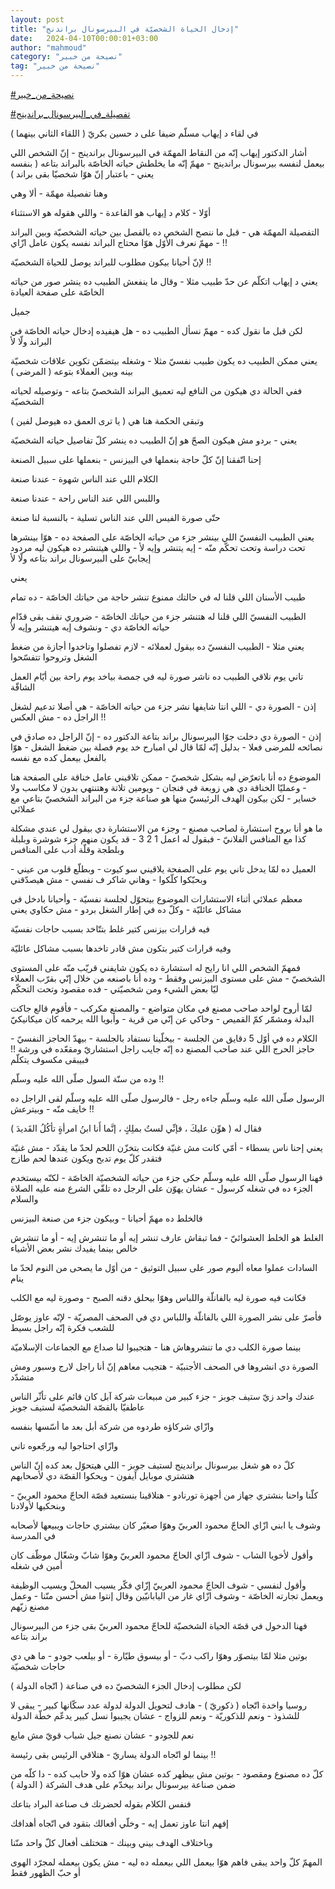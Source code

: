 ```yaml
---
layout: post
title: "إدخال الحياة الشخصيّة في البيرسونال براندنج"
date:   2024-04-10T00:00:01+03:00
author: "mahmoud"
category: "نصيحة من خبير"
tag: "نصيحة من خبير"
---
```



[<u>\#نصيحة\_من\_خبير</u>](https://www.facebook.com/hashtag/%D9%86%D8%B5%D9%8A%D8%AD%D8%A9_%D9%85%D9%86_%D8%AE%D8%A8%D9%8A%D8%B1?__eep__=6&__cft__%5b0%5d=AZWIdCs8WDDiHEaSjlHY-Mwv5ZTwgJPoMzrRZ9okGKO0NQPdBoAccdaj3-Vg7wcyNDJ3VlvNf3AB6CpDJMnY6kgAEJtmIDQOqRWtQTr-iobTYmOiVii96kEJ1Wg187ksc4HMqJDzoYNN5dIme9K3E-qz8Pol3EjitZQ8r5nXUyV6MIMUYgHkmuAljx-XDC4cNtU&__tn__=*NK-R)




[<u>\#تفصيلة\_في\_البيرسونال\_براندينج</u>](https://www.facebook.com/hashtag/%D8%AA%D9%81%D8%B5%D9%8A%D9%84%D8%A9_%D9%81%D9%8A_%D8%A7%D9%84%D8%A8%D9%8A%D8%B1%D8%B3%D9%88%D9%86%D8%A7%D9%84_%D8%A8%D8%B1%D8%A7%D9%86%D8%AF%D9%8A%D9%86%D8%AC?__eep__=6&__cft__%5b0%5d=AZWIdCs8WDDiHEaSjlHY-Mwv5ZTwgJPoMzrRZ9okGKO0NQPdBoAccdaj3-Vg7wcyNDJ3VlvNf3AB6CpDJMnY6kgAEJtmIDQOqRWtQTr-iobTYmOiVii96kEJ1Wg187ksc4HMqJDzoYNN5dIme9K3E-qz8Pol3EjitZQ8r5nXUyV6MIMUYgHkmuAljx-XDC4cNtU&__tn__=*NK-R)




في لقاء د إيهاب مسلّم ضيفا على د حسين بكريّ ( اللقاء
الثاني بينهما )

أشار الدكتور إيهاب إنّه من النقاط المهمّة في البيرسونال
براندينج - إنّ الشخص اللي بيعمل لنفسه بيرسونال براندينج - مهمّ إنّه ما
يخلطش حياته الخاصّة بالبراند بتاعه ( بنفسه يعني - باعتبار إنّ هوّا شخصيّا
بقى براند )




وهنا تفصيلة مهمّة - ألا وهي




أوّلا - كلام د إيهاب هو القاعدة - واللي هقوله هو
الاستثناء




التفصيلة المهمّة هي - قبل ما ننصح الشخص ده بالفصل بين
حياته الشخصيّة وبين البراند - مهمّ نعرف الأوّل هوّا محتاج البراند نفسه يكون
عامل ازّاي !!

لإنّ أحيانا بيكون مطلوب للبراند يوصل للحياة
الشخصيّة !!




يعني د إيهاب اتكلّم عن حدّ طبيب مثلا - وقال ما ينفعش
الطبيب ده ينشر صور من حياته الخاصّة على صفحة العيادة

جميل

لكن قبل ما نقول كده - مهمّ نسأل الطبيب ده - هل هيفيده
إدخال حياته الخاصّة في البراند ولّا لأ




يعني ممكن الطبيب ده يكون طبيب نفسيّ مثلا - وشغله بيتضمّن
تكوين علاقات شخصيّة بينه وبين العملاء بتوعه ( المرضى )

ففي الحالة دي هيكون من النافع ليه تعميق البراند الشخصيّ
بتاعه - وتوصيله لحياته الشخصيّة

وتبقى الحكمة هنا هي ( يا ترى العمق ده هيوصل لفين
)




يعني - بردو مش هيكون الصحّ هو إنّ الطبيب ده ينشر كلّ تفاصيل
حياته الشخصيّة




إحنا اتّفقنا إنّ كلّ حاجة بنعملها في البيزنس - بنعملها على
سبيل الصنعة

الكلام اللي عند الناس شهوة - عندنا صنعة

واللبس اللي عند الناس راحة - عندنا صنعة

حتّى صورة الفيس اللي عند الناس تسلية - بالنسبة لنا
صنعة




يعني الطبيب النفسيّ اللي بينشر جزء من حياته الخاصّة على
الصفحة ده - هوّا بينشرها تحت دراسة وتحت تحكّم منّه - إيه يتنشر وإيه لأ -
واللي هيتنشر ده هيكون ليه مردود إيجابيّ على البيرسونال براند بتاعه ولّا
لأ




يعني

طبيب الأسنان اللي قلنا له في حالتك ممنوع تنشر حاجة من
حياتك الخاصّة - ده تمام




الطبيب النفسيّ اللي قلنا له هتنشر جزء من حياتك الخاصّة -
ضروري نقف بقى قدّام حياته الخاصّة دي - ونشوف إيه هيتنشر وإيه لأ




يعني مثلا - الطبيب النفسيّ ده بيقول لعملائه - لازم تفصلوا
وتاخدوا أجازة من ضغط الشغل وتروحوا تتفسّحوا




تاني يوم نلاقي الطبيب ده ناشر صورة ليه في جمصة بياخد يوم
راحة بين أيّام العمل الشاقّة




إذن - الصورة دي - اللي انتا شايفها نشر جزء من حياته
الخاصّة - هي أصلا تدعيم لشغل الراجل ده - مش العكس !!




إذن - الصورة دي دخلت جوّا البيرسونال براند بتاعة الدكتور
ده - إنّ الراجل ده صادق في نصائحه للمرضى فعلا - بدليل إنّه لمّا قال لي
امبارح خد يوم فصلة بين ضغط الشغل - هوّا بالفعل بيعمل كده مع نفسه




الموضوع ده أنا باتعرّض ليه بشكل شخصيّ - ممكن تلاقيني عامل
خناقة على الصفحة هنا - وعمليّا الخناقة دي هي زوبعة في فنجان - ويومين
تلاتة وهتنتهي بدون لا مكاسب ولا خساير - لكن بيكون الهدف الرئيسيّ منها هو
صناعة جزء من البراند الشخصيّ بتاعي مع عملائي




ما هو أنا بروح استشارة لصاحب مصنع - وجزء من الاستشارة دي
بيقول لي عندي مشكلة كذا مع المنافس الفلانيّ - فبقول له اعمل 1 2 3 - قد
يكون منهم جزء شوشرة وبلبلة وبلطجة وقلّة أدب على المنافس




العميل ده لمّا يدخل تاني يوم على الصفحة يلاقيني سو كيوت -
وبطلّع قلوب من عيني - وبحبّكوا كلّكوا - وهاني شاكر ف نفسي - مش
هيصدّقني




معظم عملائي أثناء الاستشارات الموضوع بيتحوّل لجلسة
نفسيّة - وأحيانا بادخل في مشاكل عائليّة - وكلّ ده في إطار الشغل بردو - مش
حكاوي يعني

فيه قرارات بيزنس كتير غلط بتتّاخد بسبب حاجات نفسيّة

وفيه قرارات كتير بتكون مش قادر تاخدها بسبب مشاكل
عائليّة




فمهمّ الشخص اللي انا رايح له استشارة ده يكون شايفني قريّب
منّه على المستوى الشخصيّ - مش على مستوى البيزنس وفقط - وده أنا باصنعه من
خلال إنّي بقرّب العملاء ليّا بعض الشيء ومن شخصيّتي - فده مقصود وتحت
التحكّم




لمّا أروح لواحد صاحب مصنع في مكان متواضع - والمصنع
مكركب - فأقوم قالع جاكت البدلة ومشمّر كمّ القميص - وحاكي عن إنّي من قرية -
وأبويا الله يرحمه كان ميكانيكيّ

الكلام ده في أوّل 5 دقايق من الجلسة - بيخلّينا نستفاد
بالجلسة - بيهدّ الحاجز النفسيّ - حاجز الحرج اللي عند صاحب المصنع ده إنّه
جايب راجل استشاريّ ومقعّده في ورشة !! فبيبقى مكسوف يتكلّم




وده من سنّة السول صلّى الله عليه وسلّم !!

الرسول صلّى الله عليه وسلّم جاءه رجل - فالرسول صلّى الله
عليه وسلّم لقى الراجل ده خايف منّه - وبيترعش !!

فقال له ( هوِّن عليكَ ، فإنِّي لستُ بملِكٍ ، إنَّما أَنا ابنُ امرأةٍ
تأكُلُ القَديدَ )




يعني إحنا ناس بسطاء - أمّي كانت مش غنيّة فكانت بتخزّن اللحم
لحدّ ما يقدّد - مش غنيّة فتقدر كلّ يوم تدبح ويكون عندها لحم طازج




فهنا الرسول صلّى الله عليه وسلّم حكى جزء من حياته الشخصيّة
الخاصّة - لكنّه بيستخدم الجزء ده في شغله كرسول - عشان يهوّن على الرجل ده
تلقّي الشرع منه عليه الصلاة والسلام




فالخلط ده مهمّ أحيانا - وبيكون جزء من صنعة البيزنس

الغلط هو الخلط العشوائيّ - فما تبقاش عارف تنشر إيه أو ما
تنشرش إيه - أو ما تنشرش خالص بينما يفيدك نشر بعض الأشياء




السادات عملوا معاه ألبوم صور على سبيل التوثيق - من أوّل
ما يصحى من النوم لحدّ ما ينام

فكانت فيه صورة ليه بالفانلّة واللباس وهوّا بيحلق دقنه
الصبح - وصورة ليه مع الكلب




فأصرّ على نشر الصورة اللي بالفانلّة واللباس دي في الصحف
المصريّة - لإنّه عاوز يوصّل للشعب فكرة إنّه راجل بسيط

بينما صورة الكلب دي ما تنشروهاش هنا - هتجيبوا لنا صداع
مع الجماعات الإسلاميّة

الصورة دي انشروها في الصحف الأجنبيّة - هتجيب معاهم إنّ أنا
راجل لارج وسبور ومش متشدّد




عندك واحد زيّ ستيف جوبز - جزء كبير من مبيعات شركة آبل كان
قائم على تأثّر الناس عاطفيّا بالقصّة الشخصيّة لستيف جوبز

وازّاي شركاؤه طردوه من شركة أبل بعد ما أسّسها بنفسه

وازّاي احتاجوا ليه ورجّعوه تاني




كلّ ده هو شغل بيرسونال براندينج لستيف جوبز - اللي هيتحوّل
بعد كده إنّ الناس هتشتري موبايل آيفون - ويحكوا القصّة دي لأصحابهم




كلّنا واحنا بنشتري جهاز من أجهزة تورنادو - هتلاقينا
بنستعيد قصّة الحاجّ محمود العربيّ - وبنحكيها لأولادنا

وشوف يا ابني ازّاي الحاجّ محمود العربيّ وهوّا صغيّر كان
بيشتري حاجات ويبيعها لأصحابه في المدرسة




وأقول لأخويا الشاب - شوف ازّاي الحاجّ محمود العربيّ وهوّا
شابّ وشغّال موظّف كان أمين في شغله




وأقول لنفسي - شوف الحاجّ محمود العربيّ إزّاي فكّر يسيب المحلّ
ويسيب الوظيفة ويعمل تجارته الخاصّة - وشوف ازّاي غار من اليابانيّين وقال
إنتوا مش أحسن منّنا - وعمل مصنع زيّهم




فهنا الدخول في قصّة الحياة الشخصيّة للحاجّ محمود العربيّ بقى
جزء من البيرسونال براند بتاعه




بوتين مثلا لمّا بيتصوّر وهوّا راكب دبّ - أو بيسوق طيّارة - أو
بيلعب جودو - ما هي دي حاجات شخصيّة

لكن مطلوب إدخال الجزء الشخصيّ ده في صناعة ( اتّجاه
الدولة )




روسيا واخدة اتّجاه ( ذكوريّ ) - هادف لتحويل الدولة لدولة
عدد سكّانها كبير - يبقى لا للشذوذ - ونعم للذكوريّة - ونعم للزواج - عشان
يجيبوا نسل كبير يدعّم خطّة الدولة

نعم للجودو - عشان نصنع جيل شباب قويّ مش مايع




بينما لو اتّجاه الدولة يساريّ - هتلاقي الرئيس بقى
رئيسة !!




كلّ ده مصنوع ومقصود - بوتين مش بيظهر كده عشان هوّا كده ولا
حابب كده - دا كلّه من ضمن صناعة بيرسونال براند بيخدّم على هدف الشركة (
الدولة )




فنفس الكلام بقوله لحضرتك ف صناعة البراد بتاعك

إفهم انتا عاوز تعمل إيه - وخلّي أفعالك بتقود في اتّجاه
أهدافك

وباختلاف الهدف بيني وبينك - هتختلف أفعال كلّ واحد
منّنا

المهمّ كلّ واحد يبقى فاهم هوّا بيعمل اللي بيعمله ده ليه -
مش يكون بيعمله لمجرّد الهوى أو حبّ الظهور فقط
